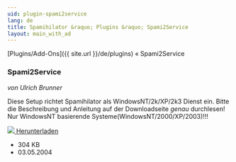 ```yaml
---
uid: plugin-spami2service
lang: de
title: Spamihilator &raquo; Plugins &raquo; Spami2Service
layout: main_with_ad
---
```


[Plugins/Add-Ons]({{ site.url }}/de/plugins) &laquo; Spami2Service

### Spami2Service

_von Ulrich Brunner_

Diese Setup richtet Spamihilator als WindowsNT/2k/XP/2k3 Dienst ein. Bitte die Beschreibung und Anleitung auf der Downloadseite _genau_ durchlesen! Nur WindowsNT basierende Systeme(WindowsNT/2000/XP/2003)!!!

<div class="downloadsection">
<a href="http://spami.kanuuli.de/Spami2Service/" class="radius button left" id="download-button"><img src="{{site.url}}/images/download-arrow.png"> Herunterladen</a>
<ul id="download-notes">
<li>304 KB</li>
<li>03.05.2004</li>
</ul>
</div>

